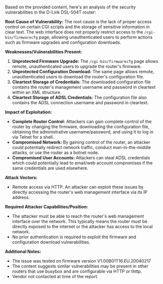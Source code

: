Based on the provided content, here's an analysis of the security vulnerabilities in the D-Link DSL-504T router:

**Root Cause of Vulnerability:**
The root cause is the lack of proper access control on certain CGI scripts and the storage of sensitive information in clear text. The web interface does not properly restrict access to the `/cgi-bin/firmwarecfg` page, allowing unauthenticated users to perform actions such as firmware upgrades and configuration downloads.

**Weaknesses/Vulnerabilities Present:**

1.  **Unprotected Firmware Upgrade:** The `/cgi-bin/firmwarecfg` page allows remote, unauthenticated users to upgrade the router's firmware.
2.  **Unprotected Configuration Download:** The same page allows remote, unauthenticated users to download the router's configuration file.
3.  **Cleartext Storage of Credentials:** The downloaded configuration file contains the router's management username and password in cleartext within an XML structure.
4.  **Cleartext Storage of ADSL Credentials:** The configuration file also contains the ADSL connection username and password in cleartext.

**Impact of Exploitation:**

*   **Complete Router Control:** Attackers can gain complete control of the router by changing the firmware, downloading the configuration file, obtaining the administrative username/password, and using it to log in via Telnet for a shell.
*   **Compromised Network:** By gaining control of the router, an attacker could potentially redirect network traffic, conduct man-in-the-middle attacks, or use the router as a botnet node.
*   **Compromised User Accounts:** Attackers can steal ADSL credentials which could potentially lead to email/web account compromises if the same credentials are used elsewhere.

**Attack Vectors:**
*   Remote access via HTTP. An attacker can exploit these issues by directly accessing the router's web management interface via its IP address.

**Required Attacker Capabilities/Position:**
*   The attacker must be able to reach the router's web management interface over the network. This typically means the router must be directly exposed to the internet or the attacker has access to the local network.
*   No prior authentication is required to exploit the firmware and configuration download vulnerabilities.

**Additional Notes:**

* The issue was tested on firmware version V1.00B01T16.EU.20040217
* The content suggests similar vulnerabilities may be present in other routers that use busybox and are configurable via HTTP or thttp.
* Vendor not contacted at time of the report.